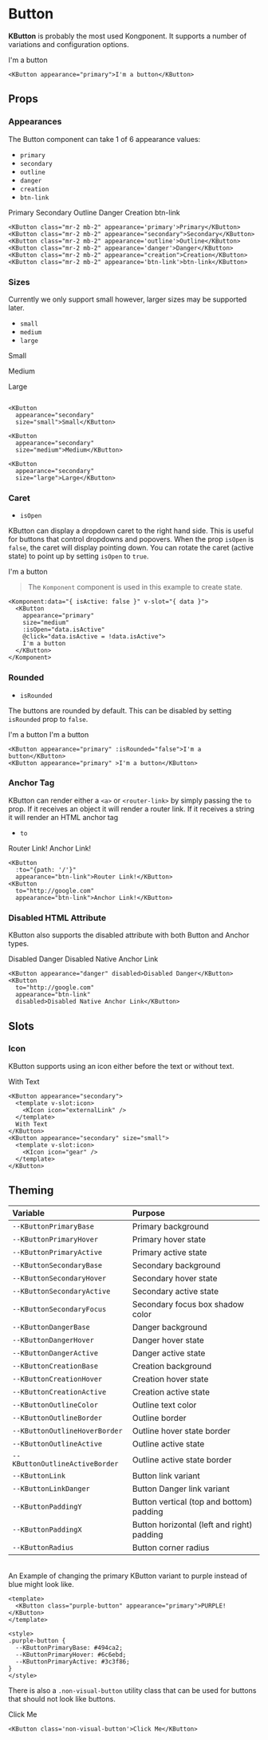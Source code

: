 # Button

**KButton** is probably the most used Kongponent. It supports a number of variations
and configuration options.

<KButton appearance="primary">I'm a button</KButton> 
```vue
<KButton appearance="primary">I'm a button</KButton> 
```  

## Props
### Appearances
The Button component can take 1 of 6 appearance values:

- `primary`  
- `secondary`  
- `outline`  
- `danger`
- `creation`
- `btn-link`

<KButton class="mr-2 mb-2" appearance='primary'>Primary</KButton>
<KButton class="mr-2 mb-2" appearance="secondary">Secondary</KButton>
<KButton class="mr-2 mb-2" appearance='outline'>Outline</KButton>
<KButton class="mr-2 mb-2" appearance='danger'>Danger</KButton>
<KButton class="mr-2 mb-2" appearance="creation">Creation</KButton>
<KButton class="mr-2 mb-2" appearance='btn-link'>btn-link</KButton>

```vue
<KButton class="mr-2 mb-2" appearance='primary'>Primary</KButton>
<KButton class="mr-2 mb-2" appearance="secondary">Secondary</KButton>
<KButton class="mr-2 mb-2" appearance='outline'>Outline</KButton>
<KButton class="mr-2 mb-2" appearance='danger'>Danger</KButton>
<KButton class="mr-2 mb-2" appearance="creation">Creation</KButton>
<KButton class="mr-2 mb-2" appearance='btn-link'>btn-link</KButton>
```

### Sizes
Currently we only support small however, larger sizes may be supported later.

- `small`  
- `medium`
- `large`

<KButton
  appearance="secondary"
  size="small">Small</KButton>

<KButton
  appearance="secondary"
  size="medium">Medium</KButton>

<KButton
  appearance="secondary"
  size="large">Large</KButton>

```vue

<KButton
  appearance="secondary"
  size="small">Small</KButton>

<KButton
  appearance="secondary"
  size="medium">Medium</KButton>

<KButton
  appearance="secondary"
  size="large">Large</KButton>

```

### Caret
- `isOpen`

KButton can display a dropdown caret to the right hand side. This is useful for buttons that control dropdowns and popovers. When the prop `isOpen` is `false`, the caret will display pointing down. You can rotate the caret (active state) to point up by setting `isOpen` to `true`.

<Komponent :data="{ isActive: false}" v-slot="{ data }">
  <KButton appearance="primary" :isOpen="data.isActive" @click="data.isActive = !data.isActive">I'm a button</KButton> 
</Komponent>

> The `Komponent` component is used in this example to create state.
```vue
<Komponent:data="{ isActive: false }" v-slot="{ data }">
  <KButton
    appearance="primary"
    size="medium"
    :isOpen="data.isActive"
    @click="data.isActive = !data.isActive">
    I'm a button
  </KButton> 
</Komponent>
```
### Rounded
- `isRounded`

The buttons are rounded by default. This can be disabled by setting `isRounded` prop to `false`.

<KButton appearance="primary" :isRounded="false">I'm a button</KButton> 
<KButton appearance="primary" >I'm a button</KButton> 
```vue
<KButton appearance="primary" :isRounded="false">I'm a button</KButton> 
<KButton appearance="primary" >I'm a button</KButton> 
```  

### Anchor Tag
KButton can render either a `<a>` or `<router-link>` by simply passing the `to` prop. If it receives an object it will render a router link. If it receives a string it will render an HTML anchor tag

- `to`  

<KButton
  :to="{path: '/'}"
  appearance="btn-link">Router Link!</KButton>
<KButton
  to="http://google.com"
  appearance="btn-link">Anchor Link!</KButton>

```vue
<KButton
  :to="{path: '/'}"
  appearance="btn-link">Router Link!</KButton>
<KButton
  to="http://google.com"
  appearance="btn-link">Anchor Link!</KButton>
```

### Disabled HTML Attribute
KButton also supports the disabled attribute with both Button and Anchor types.

<KButton appearance="danger" disabled>Disabled Danger</KButton>
<KButton
  to="http://google.com"
  appearance="btn-link"
  disabled>Disabled Native Anchor Link</KButton>
  
```vue
<KButton appearance="danger" disabled>Disabled Danger</KButton>
<KButton
  to="http://google.com"
  appearance="btn-link"
  disabled>Disabled Native Anchor Link</KButton>
```

## Slots
### Icon
KButton supports using an icon either before the text or without text.  

<KButton appearance="secondary">
  <template v-slot:icon>
    <KIcon icon="externalLink" />
  </template>
  With Text
</KButton>
<KButton appearance="secondary" size="small">
  <template v-slot:icon>
    <KIcon icon="gear" />
  </template>
</KButton>

```vue
<KButton appearance="secondary">
  <template v-slot:icon>
    <KIcon icon="externalLink" />
  </template>
  With Text
</KButton>
<KButton appearance="secondary" size="small">
  <template v-slot:icon>
    <KIcon icon="gear" />
  </template>
</KButton>
```

## Theming

| Variable | Purpose
|:-------- |:-------
| `--KButtonPrimaryBase `| Primary background
| `--KButtonPrimaryHover`| Primary hover state
| `--KButtonPrimaryActive`| Primary active state
| `--KButtonSecondaryBase`| Secondary background
| `--KButtonSecondaryHover`| Secondary hover state
| `--KButtonSecondaryActive`| Secondary active state 
| `--KButtonSecondaryFocus` | Secondary focus box shadow color
| `--KButtonDangerBase`| Danger background
| `--KButtonDangerHover`| Danger hover state
| `--KButtonDangerActive`| Danger active state
| `--KButtonCreationBase` | Creation background
| `--KButtonCreationHover`| Creation hover state
| `--KButtonCreationActive`| Creation active state
| `--KButtonOutlineColor` | Outline text color
| `--KButtonOutlineBorder`| Outline border
| `--KButtonOutlineHoverBorder`| Outline hover state border
| `--KButtonOutlineActive`| Outline active state
| `--KButtonOutlineActiveBorder`| Outline active state border
| `--KButtonLink`| Button link variant
| `--KButtonLinkDanger`| Button Danger link variant
| `--KButtonPaddingY`| Button vertical (top and bottom) padding
| `--KButtonPaddingX`| Button horizontal (left and right) padding
| `--KButtonRadius` | Button corner radius

\
An Example of changing the primary KButton variant to purple instead of blue might
look like.  

<template>
  <KButton class="purple-button" appearance="primary">PURPLE!</KButton>
</template>

```vue
<template>
  <KButton class="purple-button" appearance="primary">PURPLE!</KButton>
</template>

<style>
.purple-button {
  --KButtonPrimaryBase: #494ca2;
  --KButtonPrimaryHover: #6c6ebd;
  --KButtonPrimaryActive: #3c3f86;
}
</style>
```

There is also a `.non-visual-button` utility class that can be used for buttons that
should not look like buttons.

<KButton class='non-visual-button'>Click Me</KButton>

```vue
<KButton class='non-visual-button'>Click Me</KButton>
```

<style scoped lang="scss">
.preview-code .preview div {
  display: flex;
  flex-wrap: wrap;
  .button {
    margin-right: .5rem;
    margin-bottom: .5rem;
  }
}
.purple-button {
  --KButtonPrimaryBase: #494ca2;
  --KButtonPrimaryHover: #6c6ebd;
  --KButtonPrimaryActive: #3c3f86;
}
</style>
